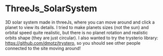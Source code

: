 # ThreeJs_SolarSystem
3D solar system made in threeJs, where you can move around and click a planet to view its details. I tried to make planets sizes (not the sun) and orbital speed quite realistic, but there is no planet rotation and realistic orbits shape (they are just circular).
I also wanted to try the trysterio library: https://github.com/dmotz/trystero, so you should see other people connected to the site moving around!


